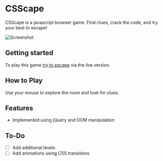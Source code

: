 # CSScape
CSScape is a javascript browser game. Find clues, crack the code, and try your best to escape!

![Screenshot](http://imgur.com/0CMu3Aq.png)

## Getting started

To play this game [try to escape](http://www.csscape.io) via the live version.

## How to Play

Use your mouse to explore the room and look for clues.

## Features

* Implemented using jQuery and DOM manipulation

## To-Do

- [ ] Add additional levels
- [ ] Add animations using CSS transitions
